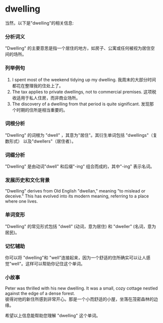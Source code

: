 # dwelling

当然，以下是"dwelling"的相关信息:

  

### 分析词义

  

"Dwelling" 的主要意思是指一个居住的地方，如房子、公寓或任何被视为居住空间的场所。

  

### 列举例句

  

1.  I spent most of the weekend tidying up my dwelling. 我周末的大部分时间都花在整理我的住处上了。
2.  The tax applies to private dwellings, not to commercial premises. 这项税收适用于私人住房，而非商业场所。
3.  The discovery of a dwelling from that period is quite significant. 发现那个时期的住所是相当重要的。

  

### 词根分析

  

"Dwelling" 的词根为 "dwell" ，其意为"居住"。其衍生单词包括 "dwellings"（复数形式） 以及"dwellers"（居住者）。

  

### 词缀分析

  

"Dwelling" 是由动词"dwell" 和后缀"-ing" 组合而成的，其中"-ing" 表示名词。

  

### 发展历史和文化背景

  

"Dwelling" derives from Old English "dwellan," meaning "to mislead or deceive." This has evolved into its modern meaning, referring to a place where one lives.

  

### 单词变形

  

"Dwelling" 的常见形式包括 "dwell" (动词，意为居住) 和 "dweller" (名词，意为居民)。

  

### 记忆辅助

  

你可以将 "dwelling"和 "well"连接起来，因为一个舒适的住所确实可以让人感觉"well"。这样可以帮助你记住这个单词。

  

### 小故事

  

Peter was thrilled with his new dwelling. It was a small, cozy cottage nestled against the edge of a dense forest.  
彼得对他的新住所感到非常开心。那是一个小而舒适的小屋，坐落在茂密森林的边缘。

  

希望以上信息能帮助您理解 "dwelling" 这个单词。
